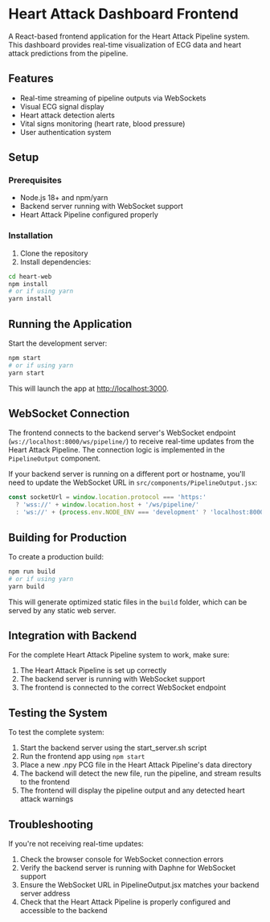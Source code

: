# Heart Attack Dashboard Frontend

A React-based frontend application for the Heart Attack Pipeline system. This dashboard provides real-time visualization of ECG data and heart attack predictions from the pipeline.

## Features

- Real-time streaming of pipeline outputs via WebSockets
- Visual ECG signal display
- Heart attack detection alerts
- Vital signs monitoring (heart rate, blood pressure)
- User authentication system

## Setup

### Prerequisites

- Node.js 18+ and npm/yarn
- Backend server running with WebSocket support
- Heart Attack Pipeline configured properly

### Installation

1. Clone the repository
2. Install dependencies:

```bash
cd heart-web
npm install
# or if using yarn
yarn install
```

## Running the Application

Start the development server:

```bash
npm start
# or if using yarn
yarn start
```

This will launch the app at [http://localhost:3000](http://localhost:3000).

## WebSocket Connection

The frontend connects to the backend server's WebSocket endpoint (`ws://localhost:8000/ws/pipeline/`) to receive real-time updates from the Heart Attack Pipeline. The connection logic is implemented in the `PipelineOutput` component.

If your backend server is running on a different port or hostname, you'll need to update the WebSocket URL in `src/components/PipelineOutput.jsx`:

```javascript
const socketUrl = window.location.protocol === 'https:' 
  ? 'wss://' + window.location.host + '/ws/pipeline/' 
  : 'ws://' + (process.env.NODE_ENV === 'development' ? 'localhost:8000' : window.location.host) + '/ws/pipeline/';
```

## Building for Production

To create a production build:

```bash
npm run build
# or if using yarn
yarn build
```

This will generate optimized static files in the `build` folder, which can be served by any static web server.

## Integration with Backend

For the complete Heart Attack Pipeline system to work, make sure:

1. The Heart Attack Pipeline is set up correctly
2. The backend server is running with WebSocket support
3. The frontend is connected to the correct WebSocket endpoint

## Testing the System

To test the complete system:

1. Start the backend server using the start_server.sh script
2. Run the frontend app using `npm start`
3. Place a new .npy PCG file in the Heart Attack Pipeline's data directory
4. The backend will detect the new file, run the pipeline, and stream results to the frontend
5. The frontend will display the pipeline output and any detected heart attack warnings

## Troubleshooting

If you're not receiving real-time updates:

1. Check the browser console for WebSocket connection errors
2. Verify the backend server is running with Daphne for WebSocket support
3. Ensure the WebSocket URL in PipelineOutput.jsx matches your backend server address
4. Check that the Heart Attack Pipeline is properly configured and accessible to the backend
